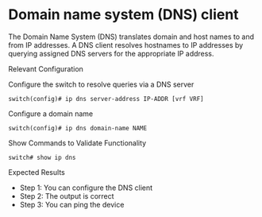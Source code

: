 # Domain name system (DNS) client 

The Domain Name System (DNS) translates domain and host names to and from IP addresses. A DNS client resolves hostnames to IP addresses by querying assigned DNS servers for the appropriate IP address. 

Relevant Configuration 

Configure the switch to resolve queries via a DNS server 

```
switch(config)# ip dns server-address IP-ADDR [vrf VRF]
```

Configure a domain name 

```
switch(config)# ip dns domain-name NAME
```

Show Commands to Validate Functionality 

```
switch# show ip dns 
```

Expected Results 

* Step 1: You can configure the DNS client 
* Step 2: The output is correct
* Step 3: You can ping the device
